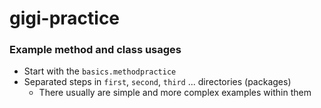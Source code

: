 # gigi-practice

### Example method and class usages
* Start with the `basics.methodpractice`
* Separated steps in `first`, `second`, `third` ... directories (packages)
   * There usually are simple and more complex examples within them
